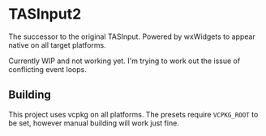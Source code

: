 # TASInput2

The successor to the original TASInput. Powered by wxWidgets to appear native on all target platforms.

Currently WIP and not working yet. I'm trying to work out the issue of conflicting event loops.

## Building

This project uses vcpkg on all platforms. The presets require `VCPKG_ROOT` to be set, however manual building will work just fine.